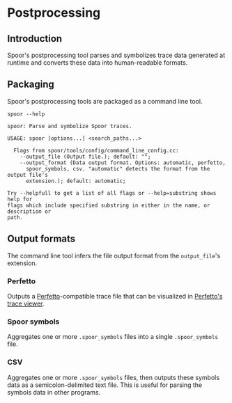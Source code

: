 # Postprocessing

## Introduction

Spoor's postprocessing tool parses and symbolizes trace data generated at
runtime and converts these data into human-readable formats.

## Packaging

Spoor's postprocessing tools are packaged as a command line tool.

```
spoor --help
```

```
spoor: Parse and symbolize Spoor traces.

USAGE: spoor [options...] <search_paths...>

  Flags from spoor/tools/config/command_line_config.cc:
    --output_file (Output file.); default: "";
    --output_format (Data output format. Options: automatic, perfetto,
      spoor_symbols, csv. "automatic" detects the format from the output file's
      extension.); default: automatic;

Try --helpfull to get a list of all flags or --help=substring shows help for
flags which include specified substring in either in the name, or description or
path.
```

## Output formats

The command line tool infers the file output format from the `output_file`'s
extension.

### Perfetto

Outputs a [Perfetto][perfetto]-compatible trace file that can be visualized in
[Perfetto's trace viewer][perfetto-ui].

### Spoor symbols

Aggregates one or more `.spoor_symbols` files into a single `.spoor_symbols`
file.

### CSV

Aggregates one or more `.spoor_symbols` files, then outputs these symbols data
as a semicolon-delimited text file. This is useful for parsing the symbols data
in other programs.

[perfetto]: https://perfetto.dev/
[perfetto-ui]: https://ui.perfetto.dev/
